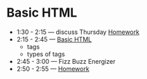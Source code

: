 # Basic HTML 
- 1:30 - 2:15 — discuss Thursday [Homework](../day-2/homework.md)
- 2:15 - 2:45 — [Basic HTML](https://btholt.github.io/intro-to-web-dev-v2/basic-html)
  - tags
  - types of tags
- 2:45 - 3:00 — Fizz Buzz Energizer
- 2:50 - 2:55 — [Homework](./homework.md)